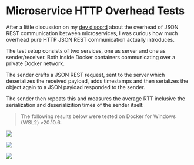 # Microservice HTTP Overhead Tests

After a little discussion on my [dev discord](https://discord.zekro.de) about the overhead of JSON REST communication between microservices, I was curious how much overhead pure HTTP JSON REST communication actually introduces.

The test setup consists of two services, one as server and one as sender/receiver. Both inside Docker containers communicating over a private Docker network.

The sender crafts a JSON REST request, sent to the server which deserializes the received payload, adds timestamps and then serializes the object again to a JSON payload responded to the sender.

The sender then repeats this and measures the average RTT inclusive the serialization and deserializition times of the sender itself.

> The following results below were tested on Docker for Windows (WSL2) v20.10.6.

![](https://i.imgur.com/13iKM81.png)

![](https://i.imgur.com/ov5TuiR.png)

![](https://i.imgur.com/0r2mMHt.png)